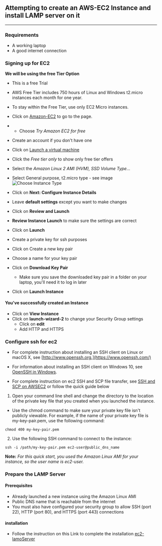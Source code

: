 ## Attempting to create an AWS-EC2 Instance and install LAMP server on it
------------------

### Requirements
* A working laptop
* A good internet connection


### Signing up for EC2
**We will be using the free Tier Option**
  * This is a free Trial
  * AWS Free Tier includes 750 hours of Linux and Windows t2.micro instances each month for one year.
  * To stay within the Free Tier, use only EC2 Micro instances.

* Click on [Amazon-EC2](https://aws.amazon.com/ec2/) to go to the page.
* * Choose _Try Amazon EC2 for free_
* Create an account if you don't have one
* Click on [Launch a virtual machine](https://us-east-2.console.aws.amazon.com/ec2/v2/home?#LaunchInstanceWizard:)
* Click the _Free tier only_ to show only free tier offers
* Select the _Amazon Linux 2 AMI (HVM), SSD Volume Type..._
* Select General purpose, t2.micro type - see image
![Choose Instance Type](/img/instance-type.png)
* Click on **Next: Configure Instance Details**
* Leave **default settings** except you want to make changes
* Click on **Review and Launch**
* **Review Instance Launch** to make sure the settings are correct
* Click on **Launch**
* Create a private key for ssh purposes
* Click on Create a new key pair
* Choose a name for your key pair
* Click on **Download Key Pair**
  * Make sure you save the downloaded key pair in a folder on your laptop, you'll need it to log in later
* Click on **Launch Instance**

#### You've successfully created an Instance

* Click on **View Instance**
* Click on **launch-wizard-2** to change your Security Group settings
  * Click on **edit**
  * Add HTTP and HTTPS

### Configure ssh for ec2
* For complete instruction about installing an SSH client on Linux or macOS X, see [http://www.openssh.org.](https://www.openssh.com/)

* For information about installing an SSH client on Windows 10, see [OpenSSH in Windows](https://docs.microsoft.com/en-us/windows-server/administration/openssh/openssh_overview).

* For complete instruction on ec2 SSH and SCP file transfer, see [SSH and SCP on AWSEC2](https://docs.aws.amazon.com/AWSEC2/latest/UserGuide/AccessingInstancesLinux.html#AccessingInstancesLinuxSCP) or follow the quick guide below
1. Open your command line shell and change the directory to the location of the private key file that you created when you launched the instance.
  * Use the chmod command to make sure your private key file isn't publicly viewable. For example, if the name of your private key file is my-key-pair.pem, use the following command:

  ```
  chmod 400 my-key-pair.pem
  ```

2. Use the following SSH command to connect to the instance:
```
ssh -i /path/my-key-pair.pem ec2-user@public_dns_name
```
**Note:** _For this quick start, you used the Amazon Linux AMI for your instance, so the user name is ec2-user._

### Prepare the LAMP Server

#### Prerequisites
* Already launched a new instance using the Amazon Linux AMI
* Public DNS name that is reachable from the internet
* You must also have configured your security group to allow SSH (port 22), HTTP (port 80), and HTTPS (port 443) connections

#### installation

* Follow the instruction on this Link to complete the installation [ec2-lamoServer](https://docs.aws.amazon.com/AWSEC2/latest/UserGuide/install-LAMP.html)
